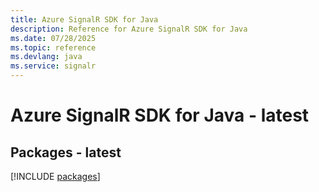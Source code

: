 ```yaml
---
title: Azure SignalR SDK for Java
description: Reference for Azure SignalR SDK for Java
ms.date: 07/28/2025
ms.topic: reference
ms.devlang: java
ms.service: signalr
---
```

# Azure SignalR SDK for Java - latest
## Packages - latest
[!INCLUDE [packages](signalr-index.md)]